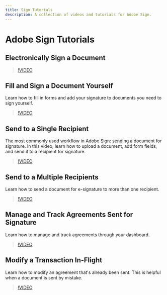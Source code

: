 ```yaml
---
title: Sign Tutorials
description: A collection of videos and tutorials for Adobe Sign.
---
```


# Adobe Sign Tutorials

## Electronically Sign a Document

>[!VIDEO](https://video.tv.adobe.com/v/17360/?learn=on)

## Fill and Sign a Document Yourself

Learn how to fill in forms and add your signature to documents you need to sign yourself.

>[!VIDEO](https://video.tv.adobe.com/v/33660)

## Send to a Single Recipient

The most commonly used workflow in Adobe Sign: sending a document for signature. In this video, learn how to upload a document, add form fields, and send it to a recipient for signature.

>[!VIDEO](https://video.tv.adobe.com/v/33659)

## Send to a Multiple Recipients

Learn how to send a document for e-signature to more than one recipient.

>[!VIDEO](https://video.tv.adobe.com/v/33661)

## Manage and Track Agreements Sent for Signature

Learn how to manage and track agreements through your dashboard.

>[!VIDEO](https://video.tv.adobe.com/v/17341/?quality=9&autoplay=true&learn=on)

## Modify a Transaction In-Flight

Learn how to modify an agreement that's already been sent. This is helpful when a document is sent by mistake.

>[!VIDEO](https://video.tv.adobe.com/v/17343/?quality=9&autoplay=true&learn=on)


